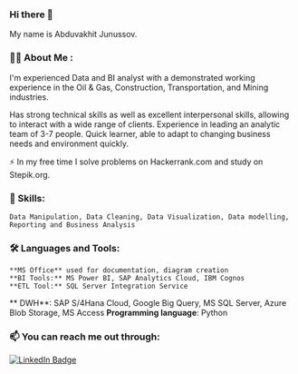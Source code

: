 ### Hi there 👋

My name is Abduvakhit Junussov. 

### 👩‍💻 About Me :

I'm experienced Data and BI analyst with a demonstrated working experience in the Oil & Gas, Construction, Transportation, and Mining industries. 

Has strong technical skills as well as excellent interpersonal skills, allowing to interact with a wide range of clients. Experience in leading an analytic team of 3-7 people. Quick learner, able to adapt to changing business needs and environment quickly.

⚡ In my free time I solve problems on Hackerrank.com and study on Stepik.org.

### 🔭 Skills: 
    Data Manipulation, Data Cleaning, Data Visualization, Data modelling, Reporting and Business Analysis

### 🛠 Languages and Tools:
    **MS Office** used for documentation, diagram creation
    **BI Tools:** MS Power BI, SAP Analytics Cloud, IBM Cognos
    **ETL Tool:** SQL Server Integration Service 
   ** DWH**: SAP S/4Hana Cloud, Google Big Query, MS SQL Server, Azure Blob Storage, MS Access
    **Programming language**: Python


### 📫 You can reach me out through:

<div id="badges">
  <a href="https://www.linkedin.com/in/abduvakhit-junussov-698528b5/">
    <img src="https://img.shields.io/badge/LinkedIn-blue?style=for-the-badge&logo=linkedin&logoColor=white" alt="LinkedIn Badge"/>
  </a>
 </div>

<!--
**Abduvakhit/Abduvakhit** is a ✨ _special_ ✨ repository because its `README.md` (this file) appears on your GitHub profile.

Here are some ideas to get you started:

- 🔭 I’m currently working on ...
- 🌱 I’m currently learning ...
- 👯 I’m looking to collaborate on ...
- 🤔 I’m looking for help with ...
- 💬 Ask me about ...
-  How to reach me: ...
- 😄 Pronouns: ...
- ⚡ Fun fact: ...
-->
